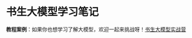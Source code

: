 # 书生大模型学习笔记

**教程案例**：如果你也想学习了解大模型，欢迎一起来挑战呀！[书生大模型实战营](https://github.com/InternLM/Tutorial/tree/camp3)
